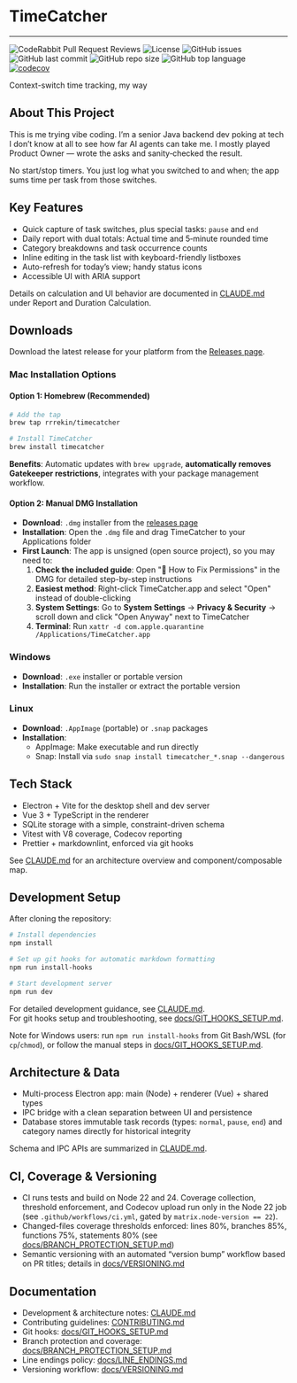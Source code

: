 # TimeCatcher

---

![CodeRabbit Pull Request Reviews](https://img.shields.io/coderabbit/prs/github/rrrekin/TimeCatcher?utm_source=oss&utm_medium=github&utm_campaign=rrrekin%2FTimeCatcher&labelColor=171717&color=FF570A&link=https%3A%2F%2Fcoderabbit.ai&label=CodeRabbit+Reviews)
![License](https://img.shields.io/github/license/rrrekin/TimeCatcher)
![GitHub issues](https://img.shields.io/github/issues/rrrekin/TimeCatcher)
![GitHub last commit](https://img.shields.io/github/last-commit/rrrekin/TimeCatcher)
![GitHub repo size](https://img.shields.io/github/repo-size/rrrekin/TimeCatcher)
![GitHub top language](https://img.shields.io/github/languages/top/rrrekin/TimeCatcher)
[![codecov](https://codecov.io/gh/rrrekin/TimeCatcher/branch/main/graph/badge.svg)](https://app.codecov.io/gh/rrrekin/TimeCatcher)

Context-switch time tracking, my way

## About This Project

This is me trying vibe coding. I’m a senior Java backend dev poking at tech I don’t know at all to see how far AI agents can take me. I mostly played Product Owner — wrote the asks and sanity‑checked the result.

No start/stop timers. You just log what you switched to and when; the app sums time per task from those switches.

## Key Features

- Quick capture of task switches, plus special tasks: `pause` and `end`
- Daily report with dual totals: Actual time and 5‑minute rounded time
- Category breakdowns and task occurrence counts
- Inline editing in the task list with keyboard-friendly listboxes
- Auto-refresh for today’s view; handy status icons
- Accessible UI with ARIA support

Details on calculation and UI behavior are documented in [CLAUDE.md](./CLAUDE.md) under Report and Duration Calculation.

## Downloads

Download the latest release for your platform from the [Releases page](https://github.com/rrrekin/TimeCatcher/releases).

### Mac Installation Options

#### Option 1: Homebrew (Recommended)

```bash
# Add the tap
brew tap rrrekin/timecatcher

# Install TimeCatcher
brew install timecatcher
```

__Benefits__: Automatic updates with `brew upgrade`, __automatically removes Gatekeeper restrictions__, integrates with your package management workflow.

#### Option 2: Manual DMG Installation

- __Download__: `.dmg` installer from the [releases page](https://github.com/rrrekin/TimeCatcher/releases)
- __Installation__: Open the `.dmg` file and drag TimeCatcher to your Applications folder
- __First Launch__: The app is unsigned (open source project), so you may need to:
  1. __Check the included guide__: Open "📖 How to Fix Permissions" in the DMG for detailed step-by-step instructions
  2. __Easiest method__: Right-click TimeCatcher.app and select "Open" instead of double-clicking
  3. __System Settings__: Go to __System Settings__ → __Privacy & Security__ → scroll down and click "Open Anyway" next to TimeCatcher
  4. __Terminal__: Run `xattr -d com.apple.quarantine /Applications/TimeCatcher.app`

### Windows

- __Download__: `.exe` installer or portable version
- __Installation__: Run the installer or extract the portable version

### Linux

- __Download__: `.AppImage` (portable) or `.snap` packages
- __Installation__:
  - AppImage: Make executable and run directly
  - Snap: Install via `sudo snap install timecatcher_*.snap --dangerous`

## Tech Stack

- Electron + Vite for the desktop shell and dev server
- Vue 3 + TypeScript in the renderer
- SQLite storage with a simple, constraint-driven schema
- Vitest with V8 coverage, Codecov reporting
- Prettier + markdownlint, enforced via git hooks

See [CLAUDE.md](./CLAUDE.md) for an architecture overview and component/composable map.

## Development Setup

After cloning the repository:

```bash
# Install dependencies
npm install

# Set up git hooks for automatic markdown formatting
npm run install-hooks

# Start development server
npm run dev
```

For detailed development guidance, see [CLAUDE.md](./CLAUDE.md).  
For git hooks setup and troubleshooting, see [docs/GIT_HOOKS_SETUP.md](./docs/GIT_HOOKS_SETUP.md).

Note for Windows users: run `npm run install-hooks` from Git Bash/WSL (for `cp`/`chmod`), or follow the manual steps in [docs/GIT_HOOKS_SETUP.md](./docs/GIT_HOOKS_SETUP.md).

## Architecture & Data

- Multi-process Electron app: main (Node) + renderer (Vue) + shared types
- IPC bridge with a clean separation between UI and persistence
- Database stores immutable task records (types: `normal`, `pause`, `end`) and category names directly for historical integrity

Schema and IPC APIs are summarized in [CLAUDE.md](./CLAUDE.md).

## CI, Coverage & Versioning

- CI runs tests and build on Node 22 and 24. Coverage collection, threshold enforcement, and Codecov upload run only in the Node 22 job (see `.github/workflows/ci.yml`, gated by `matrix.node-version == 22`).
- Changed-files coverage thresholds enforced: lines 80%, branches 85%, functions 75%, statements 80% (see [docs/BRANCH_PROTECTION_SETUP.md](./docs/BRANCH_PROTECTION_SETUP.md))
- Semantic versioning with an automated “version bump” workflow based on PR titles; details in [docs/VERSIONING.md](./docs/VERSIONING.md)

## Documentation

- Development & architecture notes: [CLAUDE.md](./CLAUDE.md)
- Contributing guidelines: [CONTRIBUTING.md](./CONTRIBUTING.md)
- Git hooks: [docs/GIT_HOOKS_SETUP.md](./docs/GIT_HOOKS_SETUP.md)
- Branch protection and coverage: [docs/BRANCH_PROTECTION_SETUP.md](./docs/BRANCH_PROTECTION_SETUP.md)
- Line endings policy: [docs/LINE_ENDINGS.md](./docs/LINE_ENDINGS.md)
- Versioning workflow: [docs/VERSIONING.md](./docs/VERSIONING.md)
